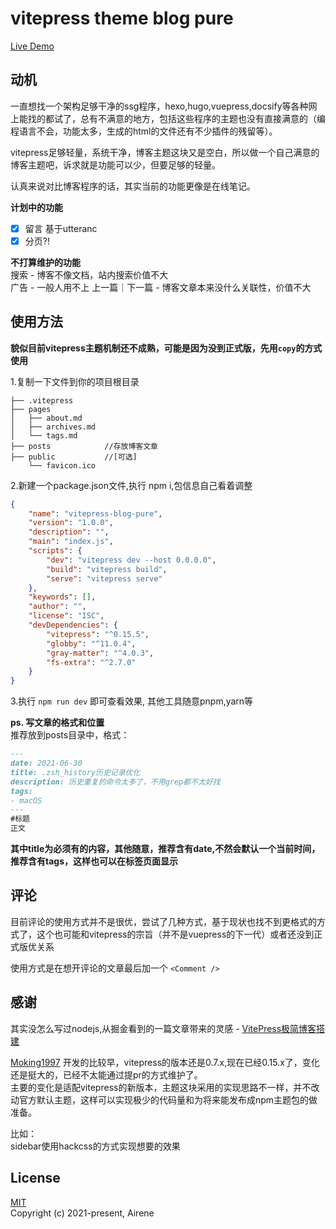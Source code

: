 # vitepress theme blog pure
[Live Demo](https://fangying.dev)
## 动机
一直想找一个架构足够干净的ssg程序，hexo,hugo,vuepress,docsify等各种网上能找的都试了，总有不满意的地方，包括这些程序的主题也没有直接满意的（编程语言不会，功能太多，生成的html的文件还有不少插件的残留等）。

vitepress足够轻量，系统干净，博客主题这块又是空白，所以做一个自己满意的博客主题吧，诉求就是功能可以少，但要足够的轻量。

认真来说对比博客程序的话，其实当前的功能更像是在线笔记。  

**计划中的功能**  
- [x] 留言 基于utteranc
- [x] 分页?!

**不打算维护的功能**  
搜索 - 博客不像文档，站内搜索价值不大  
广告 - 一般人用不上
上一篇｜下一篇 - 博客文章本来没什么关联性，价值不大

## 使用方法

**貌似目前vitepress主题机制还不成熟，可能是因为没到正式版，先用`copy`的方式使用**

1.复制一下文件到你的项目根目录
```
├── .vitepress  
├── pages  
│   ├── about.md  
│   ├── archives.md  
│   └── tags.md  
├── posts            //存放博客文章  
├── public           //[可选]    
    └── favicon.ico  
```
2.新建一个package.json文件,执行 npm i,包信息自己看着调整
```json
{
    "name": "vitepress-blog-pure",
    "version": "1.0.0",
    "description": "",
    "main": "index.js",
    "scripts": {
        "dev": "vitepress dev --host 0.0.0.0",
        "build": "vitepress build",
        "serve": "vitepress serve"
    },
    "keywords": [],
    "author": "",
    "license": "ISC",
    "devDependencies": {
        "vitepress": "^0.15.5",
        "globby": "^11.0.4",
        "gray-matter": "^4.0.3",
        "fs-extra": "^2.7.0"
    }
}
```
3.执行 `npm run dev` 即可查看效果, 其他工具随意pnpm,yarn等

**ps. 写文章的格式和位置**  
推荐放到posts目录中，格式：
```markdown
---
date: 2021-06-30
title: .zsh_history历史记录优化
description: 历史重复的命令太多了，不用grep都不太好找
tags:
- macOS
---
#标题
正文
```
**其中title为必须有的内容，其他随意，推荐含有date,不然会默认一个当前时间，推荐含有tags，这样也可以在标签页面显示**

## 评论
目前评论的使用方式并不是很优，尝试了几种方式，基于现状也找不到更格式的方式了，这个也可能和vitepress的宗旨（并不是vuepress的下一代）或者还没到正式版优关系

使用方式是在想开评论的文章最后加一个 `<Comment />`

## 感谢
其实没怎么写过nodejs,从掘金看到的一篇文章带来的灵感 - [VitePress极简博客搭建](https://juejin.cn/post/6896382276389732359)

[Moking1997](https://github.com/Moking1997) 开发的比较早，vitepress的版本还是0.7.x,现在已经0.15.x了，变化还是挺大的，已经不太能通过提pr的方式维护了。  
主要的变化是适配vitepress的新版本，主题这块采用的实现思路不一样，并不改动官方默认主题，这样可以实现极少的代码量和为将来能发布成npm主题包的做准备。

比如：  
sidebar使用hackcss的方式实现想要的效果


## License

[MIT](https://opensource.org/licenses/MIT)  
Copyright (c) 2021-present, Airene
